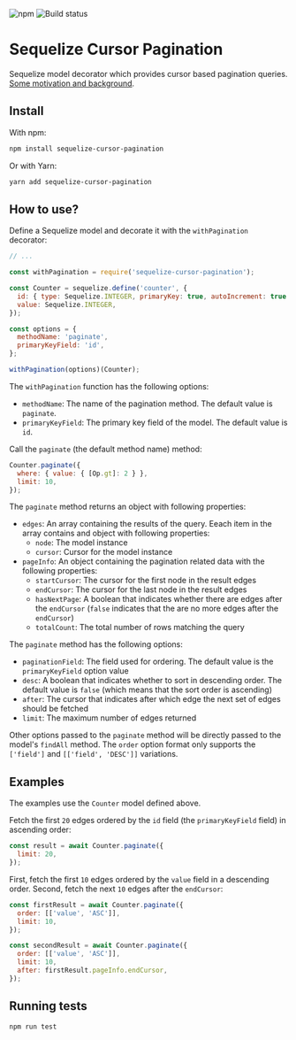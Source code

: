 ![npm](https://img.shields.io/npm/v/sequelize-cursor-pagination) ![Build status](https://github.com/Kaltsoon/sequelize-cursor-pagination/workflows/CI/badge.svg)

# Sequelize Cursor Pagination

Sequelize model decorator which provides cursor based pagination queries. [Some motivation and background](https://dev-blog.apollodata.com/understanding-pagination-rest-graphql-and-relay-b10f835549e7).

## Install

With npm:

```bash
npm install sequelize-cursor-pagination
```

Or with Yarn:

```bash
yarn add sequelize-cursor-pagination
```

## How to use?

Define a Sequelize model and decorate it with the `withPagination` decorator:

```javascript
// ...

const withPagination = require('sequelize-cursor-pagination');

const Counter = sequelize.define('counter', {
  id: { type: Sequelize.INTEGER, primaryKey: true, autoIncrement: true },
  value: Sequelize.INTEGER,
});

const options = {
  methodName: 'paginate',
  primaryKeyField: 'id',
};

withPagination(options)(Counter);
```

The `withPagination` function has the following options:

- `methodName`: The name of the pagination method. The default value is `paginate`.
- `primaryKeyField`: The primary key field of the model. The default value is `id`.

Call the `paginate` (the default method name) method:

```javascript
Counter.paginate({
  where: { value: { [Op.gt]: 2 } },
  limit: 10,
});
```

The `paginate` method returns an object with following properties:

- `edges`: An array containing the results of the query. Eeach item in the array contains and object with following properties:
  - `node`: The model instance
  - `cursor`: Cursor for the model instance
- `pageInfo`: An object containing the pagination related data with the following properties:
  - `startCursor`: The cursor for the first node in the result edges
  - `endCursor`: The cursor for the last node in the result edges
  - `hasNextPage`: A boolean that indicates whether there are edges after the `endCursor` (`false` indicates that the are no more edges after the `endCursor`)
  - `totalCount`: The total number of rows matching the query

The `paginate` method has the following options:

- `paginationField`: The field used for ordering. The default value is the `primaryKeyField` option value
- `desc`: A boolean that indicates whether to sort in descending order. The default value is `false` (which means that the sort order is ascending)
- `after`: The cursor that indicates after which edge the next set of edges should be fetched
- `limit`: The maximum number of edges returned

Other options passed to the `paginate` method will be directly passed to the model's `findAll` method. The `order` option format only supports the `['field']` and `[['field', 'DESC']]` variations.

## Examples

The examples use the `Counter` model defined above.

Fetch the first `20` edges ordered by the `id` field (the `primaryKeyField` field) in ascending order:

```javascript
const result = await Counter.paginate({
  limit: 20,
});
```

First, fetch the first `10` edges ordered by the `value` field in a descending order. Second, fetch the next `10` edges after the `endCursor`:

```javascript
const firstResult = await Counter.paginate({
  order: [['value', 'ASC']],
  limit: 10,
});

const secondResult = await Counter.paginate({
  order: [['value', 'ASC']],
  limit: 10,
  after: firstResult.pageInfo.endCursor,
});
```

## Running tests

```
npm run test
```
